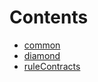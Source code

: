 

# Contents
- [common](/src/client/token/handler/common)
- [diamond](/src/client/token/handler/diamond)
- [ruleContracts](/src/client/token/handler/ruleContracts)
